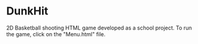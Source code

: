 # DunkHit
2D Basketball shooting HTML game developed as a school project. To run the game, click on the "Menu.html" file. 
